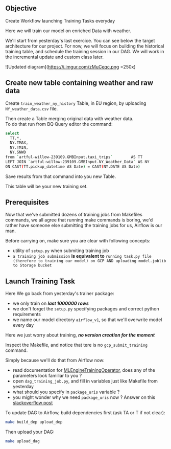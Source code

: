 ## Objective

Create Workflow launching Training Tasks everyday

Here we will train our model on enriched Data with weather.

We'll start from yesterday's last exercice. You can see below the target architecture for our project. For now, we will focus on building the historical training table, and schedule the training session in our DAG. We will work in the incremental update and custom class later.

![Updated diagram](https://i.imgur.com/zMuCeqc.png =250x)

## Create new table containing weather and raw data

Create `train_weather_ny_history` Table, in EU region, by uploading `NY_weather_data.csv` file.

Then create a Table merging original data with weather data.  
To do that run from BQ Query editor the command:
```bash
select
  TT.*,
  NY.TMAX,
  NY.TMIN,
  NY.SNWD
from `artful-willow-239109.GMBInput.taxi_trips`        AS TT
LEFT JOIN `artful-willow-239109.GMBInput.NY_Weather_Data` AS NY
ON CAST(TT.pickup_datetime AS Date) = CAST(NY.DATE AS Date)
``` 

Save results from that command into you new Table.

This table will be your new training set.

## Prerequisites


Now that we've submitted dozens of training jobs from Makefiles commands, we all agree that running make commands is boring, we'd rather have someone else submitting the training jobs for us, Airflow is our man. 

Before carrying on, make sure you are clear with following concepts:  

- utility of `setup.py` when submiting training job
- `a training job submission` **is equivalent to** `running task.py file (therefore to training our model) on GCP AND uploading model.joblib to Storage bucket`


## Launch Training Task

Here We go back from yesterday's trainer package:
- we only train on **_last 1000000 rows_**
- we don't forget the `setup.py` specifying packages and correct python requirements 
- we name our model directory `airflow_v1`, so that we'll overwrite model every day

Here we just worry about training, **_no version creation for the moment_**

Inspect the Makefile, and notice that tere is no `gcp_submit_training` command.

Simply because we'll do that from Airflow now:
- read documentation for [MLEngineTrainingOperator](https://airflow.apache.org/_api/airflow/contrib/operators/mlengine_operator/index.html#airflow.contrib.operators.mlengine_operator.MLEngineTrainingOperator), does any of the parameters look familiar to you ?  
- open `dag_training_job.py`, and fill in variables just like Makefile from yesterday
- what should you specify in `package_uris` variable ? 
- you might wonder why we need `package_uris` now ? Answer on this [slackoverflow post](https://stackoverflow.com/questions/54401965/airflow-ml-engine-package-uri)


To update DAG to Airflow, build dependencies first (ask TA or T if not clear):

```bash
make build_dep upload_dep
``` 
Then upload your DAG:

```bash
make upload_dag 
``` 



